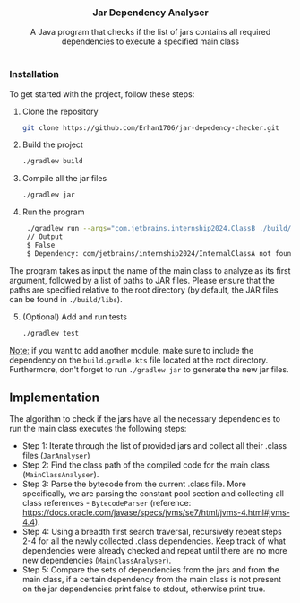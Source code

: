 <!-- PROJECT LOGO -->
<div align="center">
<h3 align="center">Jar Dependency Analyser</h3>
  <p align="center">
A Java program that checks if the list of jars contains all required dependencies to execute a specified main class    <br />
    <br />
  </p>
</div>

### Installation

To get started with the project, follow these steps:

1. Clone the repository
   ```sh
   git clone https://github.com/Erhan1706/jar-depedency-checker.git
   ```
2. Build the project
   ```sh
   ./gradlew build
   ```
3. Compile all the jar files
   ```sh
   ./gradlew jar
   ```
4. Run the program
   ```sh
    ./gradlew run --args="com.jetbrains.internship2024.ClassB ./build/libs/ModuleB-1.0.jar"
    // Output
    $ False
    $ Dependency: com/jetbrains/internship2024/InternalClassA not found
   ```
The program takes as input the name of the main class to analyze as its first argument, followed by a list of paths to JAR files.
Please ensure that the paths are specified relative to the root directory (by default, the JAR files can be found in `./build/libs`).

5. (Optional) Add and run tests
   ```sh
   ./gradlew test
   ```

<ins>Note:</ins> if you want to add another module, make sure to include the dependency on the `build.gradle.kts` file located at the root directory.
Furthermore, don't forget to run `./gradlew jar` to generate the new jar files. 
## Implementation
The algorithm to check if the jars have all the necessary dependencies to run the main class executes the following steps:

- Step 1: Iterate through the list of provided jars and collect all their .class files (`JarAnalyser`)
- Step 2: Find the class path of the compiled code for the main class (`MainClassAnalyser`). 
- Step 3: Parse the bytecode from the current .class file. More specifically, we are parsing the constant pool section and collecting
all class references - `BytecodeParser` (reference: https://docs.oracle.com/javase/specs/jvms/se7/html/jvms-4.html#jvms-4.4). 
- Step 4: Using a breadth first search traversal, recursively repeat steps 2-4 for all the newly collected .class dependencies. 
Keep track of what dependencies were already checked and repeat until there are no more new dependencies (`MainClassAnalyser`).
- Step 5: Compare the sets of dependencies from the jars and from the main class, if a certain dependency from the main class is not present on the 
jar dependencies print false to stdout, otherwise print true.